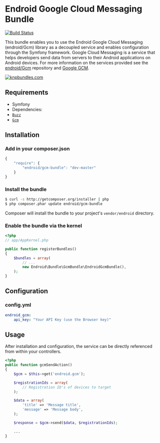 Endroid Google Cloud Messaging Bundle
=====================================

[![Build Status](https://secure.travis-ci.org/endroid/EndroidGcmBundle.png)](http://travis-ci.org/endroid/EndroidGcmBundle)

This bundle enables you to use the Endroid Google Cloud Messaging (endroid/Gcm) library as a decoupled service and
enables configuration through the Symfony framework. Google Cloud Messaging is a service that helps developers send
data from servers to their Android applications on Android devices. For more information on the services provided see
the [endroid/Gcm](https://github.com/endroid/Gcm) repository and [Google GCM](http://developer.android.com/guide/google/gcm/index.html).

[![knpbundles.com](http://knpbundles.com/endroid/EndroidGcmBundle/badge-short)](http://knpbundles.com/endroid/EndroidGcmBundle)

## Requirements

* Symfony
* Dependencies:
 * [`Buzz`](https://github.com/kriswallsmith/Buzz)
 * [`Gcm`](https://github.com/endroid/Gcm)

## Installation

### Add in your composer.json

```js
{
    "require": {
        "endroid/gcm-bundle": "dev-master"
    }
}
```

### Install the bundle

``` bash
$ curl -s http://getcomposer.org/installer | php
$ php composer.phar update endroid/gcm-bundle
```

Composer will install the bundle to your project's `vendor/endroid` directory.

### Enable the bundle via the kernel

``` php
<?php
// app/AppKernel.php

public function registerBundles()
{
    $bundles = array(
        // ...
        new Endroid\Bundle\GcmBundle\EndroidGcmBundle(),
    );
}
```

## Configuration

### config.yml

```yaml
endroid_gcm:
    api_key: "Your API Key (use the Browser key)"
```

## Usage

After installation and configuration, the service can be directly referenced from within your controllers.

```php
<?php
public function gcmSendAction()
{
    $gcm = $this->get('endroid.gcm');

    $registrationIds = array(
        // Registration ID's of devices to target
    );

    $data = array(
        'title' => 'Message title',
        'message' => 'Message body',
    );

    $response = $gcm->send($data, $registrationIds);

    ...
}
```